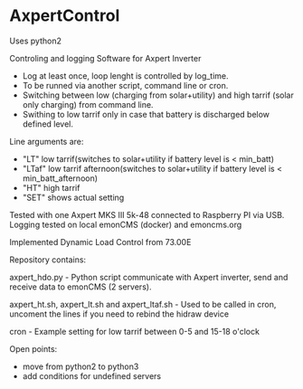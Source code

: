 # AxpertControl
Uses python2

Controling and logging Software for Axpert Inverter 
- Log at least once, loop lenght is controlled by log_time. 
- To be runned via another script, command line or cron. 
- Switching between low (charging from solar+utility) and high tarrif (solar only charging) from command line. 
- Swithing to low tarrif only in case that battery is discharged below defined level.

Line arguments are:
- "LT" low tarrif(switches to solar+utility if battery level is < min_batt)
- "LTaf" low tarrif afternoon(switches to solar+utility if battery level is < min_batt_afternoon)
- "HT" high tarrif
- "SET" shows actual setting

Tested with one Axpert MKS III 5k-48 connected to Raspberry PI via USB. Logging tested on local emonCMS (docker) and emoncms.org

Implemented Dynamic Load Control from 73.00E

Repository contains:

axpert_hdo.py - Python script communicate with Axpert inverter, send and receive data to emonCMS (2 servers). 

axpert_ht.sh, axpert_lt.sh and axpert_ltaf.sh - Used to be called in cron, uncoment the lines if you need to rebind the hidraw device

cron - Example setting for low tarrif between 0-5 and 15-18 o'clock

Open points:
- move from python2 to python3
- add conditions for undefined servers